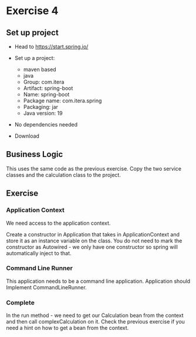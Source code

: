 # Exercise 4

## Set up project

* Head to https://start.spring.io/

* Set up a project:
  * maven based
  * java
  * Group: com.itera
  * Artifact: spring-boot
  * Name: spring-boot
  * Package name: com.itera.spring
  * Packaging: jar
  * Java version: 19

* No dependencies needed

* Download

## Business Logic

This uses the same code as the previous exercise. Copy the two service classes and the calculation class to the project.

## Exercise

### Application Context

We need access to the application context.

Create a constructor in Application that takes in ApplicationContext and store it as an instance variable on the class. You do not need to mark the constructor as Autowired - we only have one constructor so spring will automatically inject to that.

### Command Line Runner

This application needs to be a command line application. Application should Implement CommandLineRunner.

### Complete 

In the run method - we need to get our Calculation bean from the context and then call complexCalculation on it. Check the previous exercise if you need a hint on how to get a bean from the context.